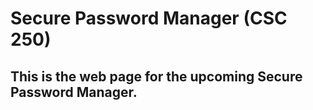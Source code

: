 # Secure Password Manager (CSC 250)

## This is the web page for the upcoming Secure Password Manager.
